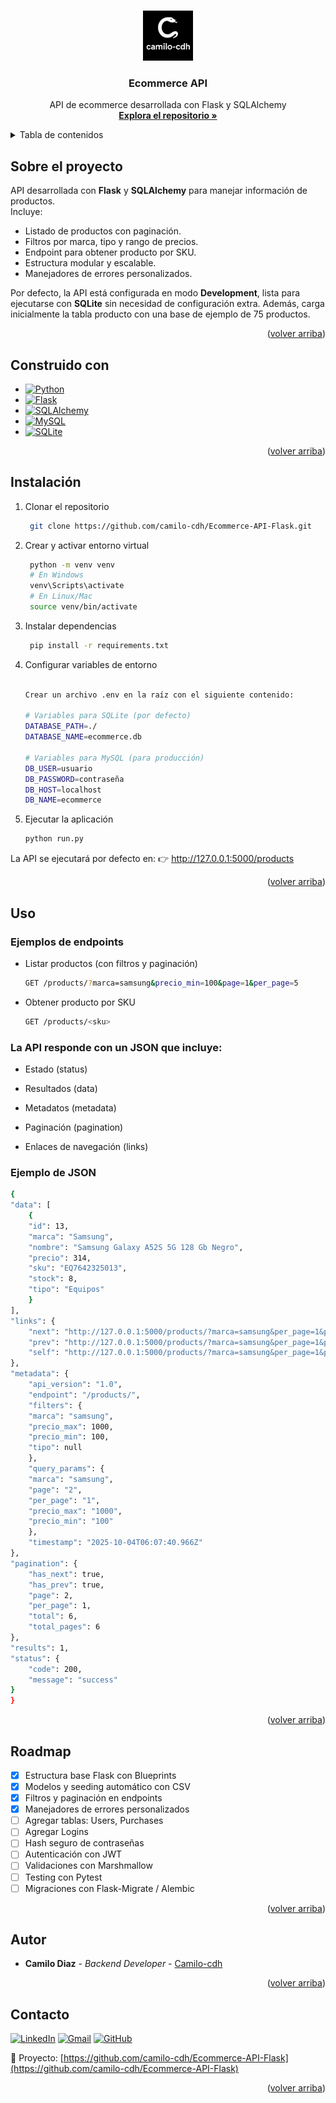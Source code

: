 <a id="readme-top"></a>
<!-- PROJECT LOGO -->
<br />
<div align="center">
  <a href="https://github.com/camilo-cdh/Ecommerce-API-Flask">
    <img src="images/logo.png" alt="Logo" width="80" height="80">
  </a>

  <h3 align="center">Ecommerce API</h3>

  <p align="center">
    API de ecommerce desarrollada con Flask y SQLAlchemy
    <br />
    <a href="https://github.com/camilo-cdh/Ecommerce-API-Flask"><strong>Explora el repositorio »</strong></a>
    <br />
  </p>
</div>



<!-- TABLE OF CONTENTS -->
<details>
  <summary>Tabla de contenidos</summary>
  <ol>
    <li><a href="#sobre-el-proyecto">Sobre el proyecto</a></li>
    <li><a href="#construido-con">Construido con</a></li>
    <li><a href="#instalación">Instalación</a></li> 
    <li><a href="#uso">Uso</a></li>
    <li><a href="#roadmap">Roadmap</a></li>
    <li><a href="#autor">Autor</a></li>
    <li><a href="#contacto">Contacto</a></li>
  </ol>
</details>


<!-- ABOUT THE PROJECT -->
## Sobre el proyecto

API desarrollada con **Flask** y **SQLAlchemy** para manejar información de productos.  
Incluye:
- Listado de productos con paginación.
- Filtros por marca, tipo y rango de precios.
- Endpoint para obtener producto por SKU.
- Estructura modular y escalable.
- Manejadores de errores personalizados.

Por defecto, la API está configurada en modo **Development**, lista para ejecutarse con **SQLite** sin necesidad de configuración extra. Además, carga inicialmente la tabla producto con una base de ejemplo de 75 productos.

<p align="right">(<a href="#readme-top">volver arriba</a>)</p>


## Construido con

* [![Python][Python]][Python-url]
* [![Flask][Flask]][Flask-url]
* [![SQLAlchemy][SQLAlchemy]][SQLAlchemy-url]
* [![MySQL][MySQL]][MySQL-url]
* [![SQLite][SQLite]][SQLite-url]

<p align="right">(<a href="#readme-top">volver arriba</a>)</p>


<!-- Installation -->
## Instalación

1. Clonar el repositorio
   ```sh
    git clone https://github.com/camilo-cdh/Ecommerce-API-Flask.git
   ```
2. Crear y activar entorno virtual
   ```sh
    python -m venv venv
    # En Windows
    venv\Scripts\activate
    # En Linux/Mac
    source venv/bin/activate
    ```

3. Instalar dependencias
   ```sh
    pip install -r requirements.txt
    ```

4. Configurar variables de entorno
    ```sh

    Crear un archivo .env en la raíz con el siguiente contenido:

    # Variables para SQLite (por defecto)
    DATABASE_PATH=./
    DATABASE_NAME=ecommerce.db
    
    # Variables para MySQL (para producción)
    DB_USER=usuario
    DB_PASSWORD=contraseña
    DB_HOST=localhost
    DB_NAME=ecommerce
    ```

5. Ejecutar la aplicación
    ```sh
    python run.py
    ```

La API se ejecutará por defecto en:
👉 http://127.0.0.1:5000/products

<p align="right">(<a href="#readme-top">volver arriba</a>)</p>


<!-- USAGE EXAMPLES -->
## Uso

### Ejemplos de endpoints

* Listar productos (con filtros y paginación)
    ```sh
    GET /products/?marca=samsung&precio_min=100&page=1&per_page=5
    ```

* Obtener producto por SKU
    ```sh
    GET /products/<sku>
    ```

### La API responde con un JSON que incluye:

* Estado (status)

* Resultados (data)

* Metadatos (metadata)

* Paginación (pagination)

* Enlaces de navegación (links)

### Ejemplo de JSON
```sh
{
"data": [
    {
    "id": 13,
    "marca": "Samsung",
    "nombre": "Samsung Galaxy A52S 5G 128 Gb Negro",
    "precio": 314,
    "sku": "EQ7642325013",
    "stock": 8,
    "tipo": "Equipos"
    }
],
"links": {
    "next": "http://127.0.0.1:5000/products/?marca=samsung&per_page=1&precio_min=100&precio_max=1000&page=3",
    "prev": "http://127.0.0.1:5000/products/?marca=samsung&per_page=1&precio_min=100&precio_max=1000&page=1",
    "self": "http://127.0.0.1:5000/products/?marca=samsung&per_page=1&precio_min=100&precio_max=1000&page=2"
},
"metadata": {
    "api_version": "1.0",
    "endpoint": "/products/",
    "filters": {
    "marca": "samsung",
    "precio_max": 1000,
    "precio_min": 100,
    "tipo": null
    },
    "query_params": {
    "marca": "samsung",
    "page": "2",
    "per_page": "1",
    "precio_max": "1000",
    "precio_min": "100"
    },
    "timestamp": "2025-10-04T06:07:40.966Z"
},
"pagination": {
    "has_next": true,
    "has_prev": true,
    "page": 2,
    "per_page": 1,
    "total": 6,
    "total_pages": 6
},
"results": 1,
"status": {
    "code": 200,
    "message": "success"
}
}
```

<p align="right">(<a href="#readme-top">volver arriba</a>)</p>


<!-- ROADMAP -->
## Roadmap

- [x] Estructura base Flask con Blueprints
- [x] Modelos y seeding automático con CSV
- [x] Filtros y paginación en endpoints
- [x] Manejadores de errores personalizados
- [ ] Agregar tablas: Users, Purchases
- [ ] Agregar Logins
- [ ] Hash seguro de contraseñas
- [ ] Autenticación con JWT
- [ ] Validaciones con Marshmallow
- [ ] Testing con Pytest
- [ ] Migraciones con Flask-Migrate / Alembic

<p align="right">(<a href="#readme-top">volver arriba</a>)</p>

<!-- AUTHORS -->
## Autor

* **Camilo Diaz** - *Backend Developer* - [Camilo-cdh](https://github.com/camilo-cdh/)

<p align="right">(<a href="#readme-top">volver arriba</a>)</p>

<!-- CONTACT -->
## Contacto

[![LinkedIn][linkedin-shield]][linkedin-url]
[![Gmail][gmail-shield]][gmail-url]
[![GitHub][github-shield]][github-url]

🔗 Proyecto: [https://github.com/camilo-cdh/Ecommerce-API-Flask](https://github.com/camilo-cdh/Ecommerce-API-Flask)

<p align="right">(<a href="#readme-top">volver arriba</a>)</p>


<!-- MARKDOWN LINKS & IMAGES -->

[Python]: https://img.shields.io/badge/Python-FFD43B?style=for-the-badge&logo=python&logoColor=blue
[Python-url]: https://www.python.org/
[Flask]: https://img.shields.io/badge/Flask-000000?style=for-the-badge&logo=flask&logoColor=white
[Flask-url]: https://flask.palletsprojects.com/en/stable/
[MySQL]: https://img.shields.io/badge/MySQL-005C84?style=for-the-badge&logo=mysql&logoColor=white
[MySQL-url]: https://www.mysql.com/
[SQLite]: https://img.shields.io/badge/Sqlite-003B57?style=for-the-badge&logo=sqlite&logoColor=white
[SQLite-url]: https://sqlite.org/
[SQLAlchemy]: https://img.shields.io/badge/sqlalchemy-778877?style=for-the-badge&logo=sqlalchemy&logoColor=white
[SQLAlchemy-url]: https://www.sqlalchemy.org/
[linkedin-shield]: https://img.shields.io/badge/LinkedIn-0A66C2?style=for-the-badge&logo=linkedin&logoColor=white
[linkedin-url]: https://www.linkedin.com/in/camilo-diaz-huenchuman/
[gmail-shield]: https://img.shields.io/badge/Gmail-D14836?style=for-the-badge&logo=gmail&logoColor=white
[gmail-url]: mailto:camilo.cdh.dev@gmail.com
[github-shield]: https://img.shields.io/badge/GitHub-100000?style=for-the-badge&logo=github&logoColor=white
[github-url]: https://github.com/camilo-cdh




